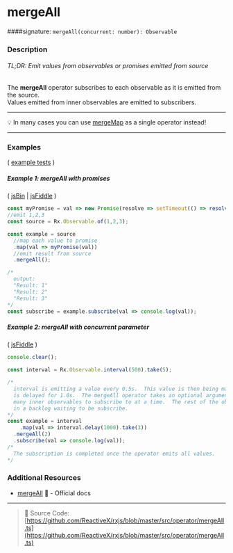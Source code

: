 # mergeAll
####signature: `mergeAll(concurrent: number): Observable`

### Description

###### TL;DR: Emit values from observables or promises emitted from source

The **mergeAll** operator subscribes to each observable as it is emitted from the source.  
Values emitted from inner observables are emitted to subscribers.

---
:bulb:  In many cases you can use [mergeMap](../transformation/mergemap.md) as a single operator instead!

---

### Examples

( [example tests](https://github.com/btroncone/learn-rxjs/blob/master/operators/specs/combination/mergeall-spec.ts) )

##### Example 1: mergeAll with promises

( [jsBin](http://jsbin.com/worecuhiba/1/edit?js,console) | [jsFiddle](https://jsfiddle.net/btroncone/0sc4nsxa/) )

```js
const myPromise = val => new Promise(resolve => setTimeout(() => resolve(`Result: ${val}`), 2000))
//emit 1,2,3
const source = Rx.Observable.of(1,2,3);

const example = source
  //map each value to promise
  .map(val => myPromise(val))
  //emit result from source
  .mergeAll();

/*
  output:
  "Result: 1"
  "Result: 2"
  "Result: 3"
*/
const subscribe = example.subscribe(val => console.log(val));
```

##### Example 2: mergeAll with *concurrent* parameter

( [jsFiddle](https://jsfiddle.net/zra3zxhs/) )

```js
console.clear();

const interval = Rx.Observable.interval(500).take(5);

/*
  interval is emitting a value every 0.5s.  This value is then being mapped to interval that 
  is delayed for 1.0s.  The mergeAll operator takes an optional argument that determines how 
  many inner observables to subscribe to at a time.  The rest of the observables are stored 
  in a backlog waiting to be subscribe.
*/
const example = interval
	.map(val => interval.delay(1000).take(3))
  .mergeAll(2)
  .subscribe(val => console.log(val));
/*
  The subscription is completed once the operator emits all values.
*/
```


### Additional Resources
* [mergeAll](http://reactivex.io/rxjs/class/es6/Observable.js~Observable.html#instance-method-mergeAll) :newspaper: - Official docs

---
> :file_folder: Source Code:  [https://github.com/ReactiveX/rxjs/blob/master/src/operator/mergeAll.ts](https://github.com/ReactiveX/rxjs/blob/master/src/operator/mergeAll.ts)
